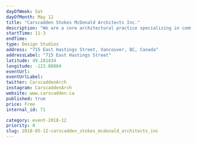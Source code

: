 ```yaml
---
dayOfWeek: Sat
dayOfMonth: May 12
title: "Carscadden Stokes McDonald Architects Inc."
description: "We are a core architectural practice specializing in community recreation facilities. We want our work to be accessible to the public and ourselves. We do that through conversation. So come and convene."
startTime: 11-3
endTime: 
type: Design Studios
address: "715 East Hastings Street, Vancouver, BC, Canada"
addressLabel: "715 East Hastings Street"
latitude: 49.281434
longitude: -123.08884
eventUrl: 
eventUrlLabel: 
twitter: CarscaddenArch
instagram: CarscaddenArch
website: www.carscadden.ca
published: true
price: Free
internal_id: 71

category: event-2018-12
priority: 0
slug: 2018-05-12-carscadden_stokes_mcdonald_architects_inc
---
```

